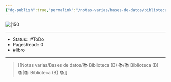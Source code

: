 ```yaml
---
{"dg-publish":true,"permalink":"/notas-varias/bases-de-datos/biblioteca-b/b-el-principito-album/"}
---
```



![|150](http://books.google.com/books/content?id=dXhjDwAAQBAJ&printsec=frontcover&img=1&zoom=1&edge=curl&source=gbs_api)

---

- Status:: #ToDo  
- PagesRead:: 0
- #libro 

---

> [[Notas varias/Bases de datos/📚 Biblioteca (B) 📚/📚 Biblioteca (B) 📚\|📚 Biblioteca (B) 📚]]